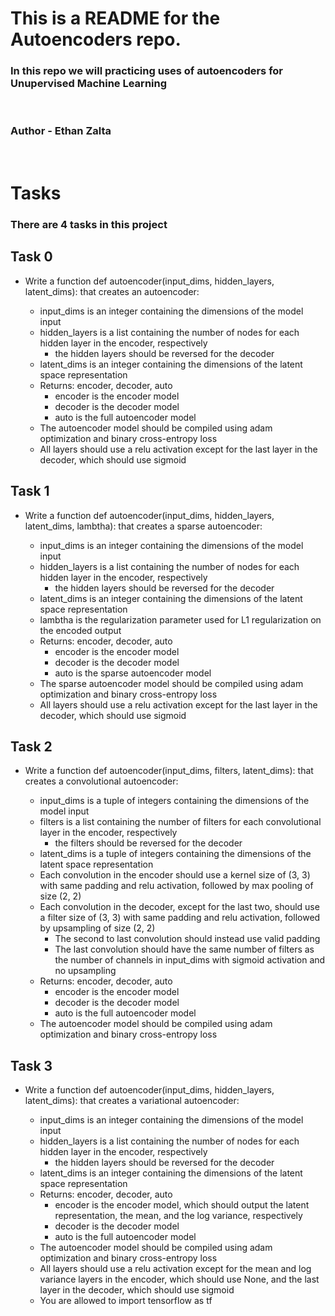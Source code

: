 # This is a README for the Autoencoders repo.

### In this repo we will practicing uses of autoencoders for Unupervised Machine Learning
<br>

### Author - Ethan Zalta
<br>


# Tasks
### There are 4 tasks in this project

## Task 0
* Write a function def autoencoder(input_dims, hidden_layers, latent_dims): that creates an autoencoder:

    * input_dims is an integer containing the dimensions of the model input
    * hidden_layers is a list containing the number of nodes for each hidden layer in the encoder, respectively
        * the hidden layers should be reversed for the decoder
    * latent_dims is an integer containing the dimensions of the latent space representation
    * Returns: encoder, decoder, auto
        * encoder is the encoder model
        * decoder is the decoder model
        * auto is the full autoencoder model
    * The autoencoder model should be compiled using adam optimization and binary cross-entropy loss
    * All layers should use a relu activation except for the last layer in the decoder, which should use sigmoid


## Task 1
* Write a function def autoencoder(input_dims, hidden_layers, latent_dims, lambtha): that creates a sparse autoencoder:

    * input_dims is an integer containing the dimensions of the model input
    * hidden_layers is a list containing the number of nodes for each hidden layer in the encoder, respectively
        * the hidden layers should be reversed for the decoder
    * latent_dims is an integer containing the dimensions of the latent space representation
    * lambtha is the regularization parameter used for L1 regularization on the encoded output
    * Returns: encoder, decoder, auto
        * encoder is the encoder model
        * decoder is the decoder model
        * auto is the sparse autoencoder model
    * The sparse autoencoder model should be compiled using adam optimization and binary cross-entropy loss
    * All layers should use a relu activation except for the last layer in the decoder, which should use sigmoid

## Task 2
* Write a function def autoencoder(input_dims, filters, latent_dims): that creates a convolutional autoencoder:

    * input_dims is a tuple of integers containing the dimensions of the model input
    * filters is a list containing the number of filters for each convolutional layer in the encoder, respectively
        * the filters should be reversed for the decoder
    * latent_dims is a tuple of integers containing the dimensions of the latent space representation
    * Each convolution in the encoder should use a kernel size of (3, 3) with same padding and relu activation, followed by max pooling of size (2, 2)
    * Each convolution in the decoder, except for the last two, should use a filter size of (3, 3) with same padding and relu activation, followed by upsampling of size (2, 2)
        * The second to last convolution should instead use valid padding
        * The last convolution should have the same number of filters as the number of channels in input_dims with sigmoid activation and no upsampling
    * Returns: encoder, decoder, auto
        * encoder is the encoder model
        * decoder is the decoder model
        * auto is the full autoencoder model
    * The autoencoder model should be compiled using adam optimization and binary cross-entropy loss

## Task 3
* Write a function def autoencoder(input_dims, hidden_layers, latent_dims): that creates a variational autoencoder:

    * input_dims is an integer containing the dimensions of the model input
    * hidden_layers is a list containing the number of nodes for each hidden layer in the encoder, respectively
        * the hidden layers should be reversed for the decoder
    * latent_dims is an integer containing the dimensions of the latent space representation
    * Returns: encoder, decoder, auto
        * encoder is the encoder model, which should output the latent representation, the mean, and the log variance, respectively
        * decoder is the decoder model
        * auto is the full autoencoder model
    * The autoencoder model should be compiled using adam optimization and binary cross-entropy loss
    * All layers should use a relu activation except for the mean and log variance layers in the encoder, which should use None, and the last layer in the decoder, which should use sigmoid
    * You are allowed to import tensorflow as tf

